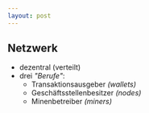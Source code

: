 ```yaml
---
layout: post
---
```


## Netzwerk

* dezentral (verteilt)
* drei *"Berufe"*:
  * Transaktionsausgeber *(wallets)*
  * Geschäftsstellenbesitzer *(nodes)*
  * Minenbetreiber *(miners)*
